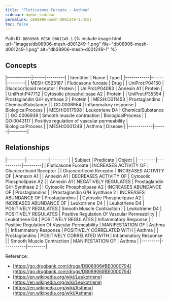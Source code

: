 ```yaml
---
title: "Fluticasone Furoate - Asthma"
sidebar: mydoc_sidebar
permalink: db08906-mesh-d001249-1.html
toc: false 
---
```



Path ID: `DB08906_MESH_D001249_1`
{% include image.html url="images/db08906-mesh-d001249-1.png" file="db08906-mesh-d001249-1.png" alt="db08906-mesh-d001249-1" %}

## Concepts

|------------|------|---------|
| Identifier | Name | Type    |
|------------|------|---------|
| MESH:C523187 | Fluticasone furoate | Drug |
| UniProt:P04150 | Glucocorticoid receptor | Protein |
| UniProt:P04083 | Annexin A1 | Protein |
| UniProt:P47712 | Cytosolic phospholipase A2 | Protein |
| UniProt:P35354 | Prostaglandin G/H synthase 2 | Protein |
| MESH:D011453 | Prostaglandins | ChemicalSubstance |
| GO:0006954 | Inflammatory response | BiologicalProcess |
| MESH:D017998 | Leukotriene D4 | ChemicalSubstance |
| GO:0006939 | Smooth muscle contraction | BiologicalProcess |
| GO:0043117 | Positive regulation of vascular permeability | BiologicalProcess |
| MESH:D001249 | Asthma | Disease |
|------------|------|---------|

## Relationships

|---------|-----------|---------|
| Subject | Predicate | Object  |
|---------|-----------|---------|
| Fluticasone Furoate | INCREASES ACTIVITY OF | Glucocorticoid Receptor |
| Glucocorticoid Receptor | INCREASES ACTIVITY OF | Annexin A1 |
| Annexin A1 | DECREASES ACTIVITY OF | Cytosolic Phospholipase A2 |
| Annexin A1 | NEGATIVELY REGULATES | Prostaglandin G/H Synthase 2 |
| Cytosolic Phospholipase A2 | INCREASES ABUNDANCE OF | Prostaglandins |
| Prostaglandin G/H Synthase 2 | INCREASES ABUNDANCE OF | Prostaglandins |
| Cytosolic Phospholipase A2 | INCREASES ABUNDANCE OF | Leukotriene D4 |
| Leukotriene D4 | POSITIVELY REGULATES | Smooth Muscle Contraction |
| Leukotriene D4 | POSITIVELY REGULATES | Positive Regulation Of Vascular Permeability |
| Leukotriene D4 | POSITIVELY REGULATES | Inflammatory Response |
| Positive Regulation Of Vascular Permeability | MANIFESTATION OF | Asthma |
| Inflammatory Response | POSITIVELY CORRELATED WITH | Asthma |
| Prostaglandins | POSITIVELY CORRELATED WITH | Inflammatory Response |
| Smooth Muscle Contraction | MANIFESTATION OF | Asthma |
|---------|-----------|---------|

Reference: 
  - [https://go.drugbank.com/drugs/DB08906#BE0000794](https://go.drugbank.com/drugs/DB08906#BE0000794)
  - [https://en.wikipedia.org/wiki/Leukotriene](https://en.wikipedia.org/wiki/Leukotriene)
  - [https://en.wikipedia.org/wiki/Asthma](https://en.wikipedia.org/wiki/Asthma)
